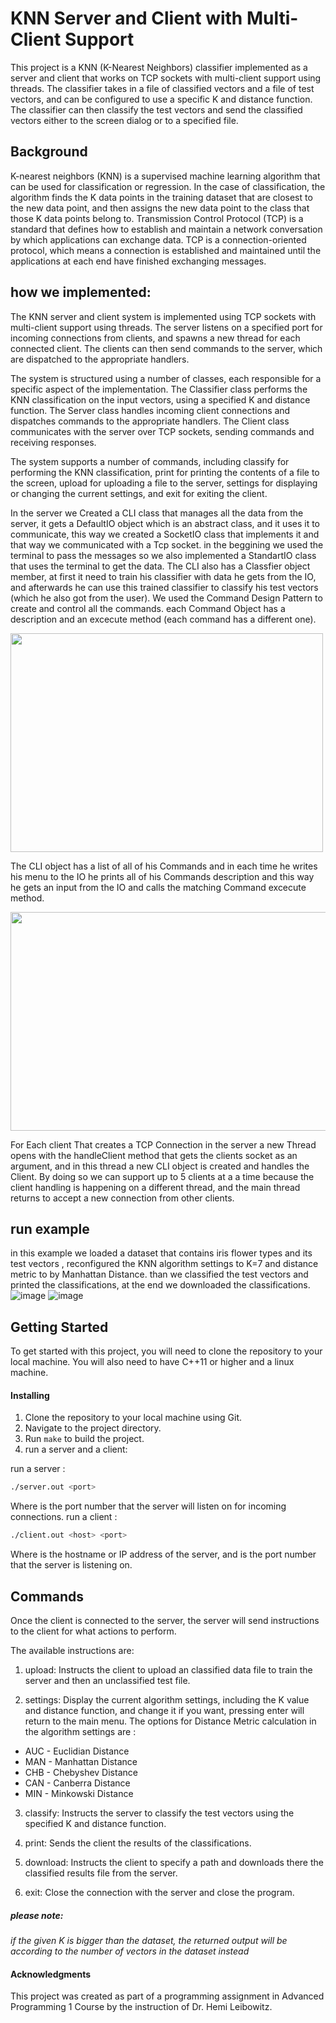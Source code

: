 # KNN Server and Client with Multi-Client Support
This project is a KNN (K-Nearest Neighbors) classifier implemented as a server and client that works on TCP sockets with multi-client support using threads. The classifier takes in a file of classified vectors and a file of test vectors, and can be configured to use a specific K and distance function. The classifier can then classify the test vectors and send the classified vectors either to the screen dialog or to a specified file.
## Background
K-nearest neighbors (KNN) is a supervised machine learning algorithm that can be used for classification or regression. In the case of classification, the algorithm finds the K data points in the training dataset that are closest to the new data point, and then assigns the new data point to the class that those K data points belong to.
Transmission Control Protocol (TCP) is a standard that defines how to establish and maintain a network conversation by which applications can exchange data.
TCP is a connection-oriented protocol, which means a connection is established and maintained until the applications at each end have finished exchanging messages.
## how we implemented:
The KNN server and client system is implemented using TCP sockets with multi-client support using threads. The server listens on a specified port for incoming connections from clients, and spawns a new thread for each connected client. The clients can then send commands to the server, which are dispatched to the appropriate handlers.

The system is structured using a number of classes, each responsible for a specific aspect of the implementation. The Classifier class performs the KNN classification on the input vectors, using a specified K and distance function. The Server class handles incoming client connections and dispatches commands to the appropriate handlers. The Client class communicates with the server over TCP sockets, sending commands and receiving responses.

The system supports a number of commands, including classify for performing the KNN classification, print for printing the contents of a file to the screen, upload for uploading a file to the server, settings for displaying or changing the current settings, and exit for exiting the client.

In the server we Created a CLI class that manages all the data from the server, it gets a DefaultIO object which is an abstract class, and it uses it to communicate, this way we created a SocketIO class that implements it and that way we communicated with a Tcp socket. in the beggining we used the terminal to pass the messages so we also implemented a StandartIO class that uses the terminal to get the data.
The CLI also has a Classfier object member, at first it need to train his classifier with data he gets from the IO, and afterwards he can use this trained classifier to classify his test vectors (which he also got from the user).
We used the Command Design Pattern to create and control all the commands. each Command Object has a description and an excecute method (each command has a different one).

<img src="https://user-images.githubusercontent.com/93612510/214552651-51cafca3-c932-42ad-9b83-68d46c8252f6.png" height=350 width=500>

The CLI object has a list of all of his Commands and in each time he writes his menu to the IO he prints all of his Commands description and this way he gets an input from the IO and calls the matching Command excecute method.

<img src="https://user-images.githubusercontent.com/93612510/214552710-43d1289f-99c8-423f-907d-a5e86e623628.png" height=350 width=700>

For Each client That creates a TCP Connection in the server a new Thread opens with the handleClient method that gets the clients socket as an argument, and in this thread a new CLI object is created and handles the Client.
By doing so we can support up to 5 clients at a a time because the client handling is happening on a different thread, and the main thread returns to accept a new connection from other clients.

## run example
in this example we loaded a dataset that contains iris flower types and its test vectors , reconfigured the KNN algorithm settings to K=7 and distance metric to by Manhattan Distance. than we classified the test vectors and printed the classifications, at the end we downloaded the classifications.
![image](https://user-images.githubusercontent.com/93612510/214554064-bbb94b1d-2126-40a0-9cfa-9d14ce864591.png)
![image](https://user-images.githubusercontent.com/93612510/214554159-0c6343cd-0e02-4e3c-9ccf-eab00e3a78df.png)


## Getting Started
To get started with this project, you will need to clone the repository to your local machine. You will also need to have C++11 or higher and a linux machine.

#### Installing
1. Clone the repository to your local machine using Git.
2. Navigate to the project directory.
3. Run `make` to build the project.
4. run a server and a client:

run a server : 
```bash
./server.out <port>
```
Where <port> is the port number that the server will listen on for incoming connections.
run a client : 
```bash
./client.out <host> <port>
```
Where <host> is the hostname or IP address of the server, and <port> is the port number that the server is listening on.
## Commands
Once the client is connected to the server, the server will send instructions to the client for what actions to perform.

The available instructions are:

1. upload: Instructs the client to upload an classified data file to train the server and then an unclassified test file.

2. settings: Display the current algorithm settings, including the K value and distance function, and change it if you want, pressing enter will return to the main menu.
The options for Distance Metric calculation in the algorithm settings are :

- AUC - Euclidian Distance
- MAN - Manhattan Distance
- CHB - Chebyshev Distance
- CAN - Canberra Distance
- MIN - Minkowski Distance

3. classify: Instructs the server to classify the test vectors using the specified K and distance function.

4. print: Sends the client the results of the classifications.

5. download: Instructs the client to specify a path and downloads there the classified results file from the server.

8. exit: Close the connection with the server and close the program.

##### please note:
_if the given K is bigger than the dataset, the returned output will be according to the number of vectors in the dataset instead_

#### Acknowledgments
This project was created as part of a programming assignment in Advanced Programming 1 Course by the instruction of Dr. Hemi Leibowitz.
